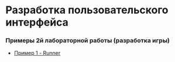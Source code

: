 # Разработка пользовательского интерфейса

### Примеры 2й лабораторной работы (разработка игры)

* [Пример 1 - Runner ](https://github.com/JKearnsl/CoolGameYea)
